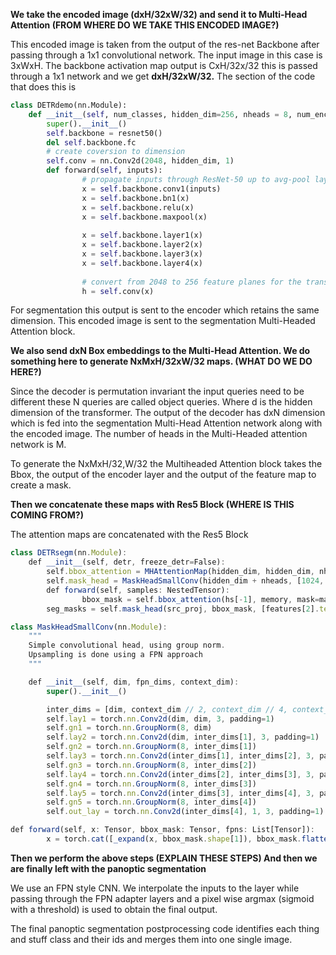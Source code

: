 **We take the encoded image (dxH/32xW/32) and send it to Multi-Head Attention (FROM WHERE DO WE TAKE THIS ENCODED IMAGE?)**

This encoded image is taken from the output of the res-net Backbone after passing through a 1x1 convolutional network. The input image in this case is 3xWxH. The backbone activation map output is CxH/32x/32 this is passed through a 1x1 network and we get **dxH/32xW/32.** The section of the code that does this is

```python
class DETRdemo(nn.Module):
    def __init__(self, num_classes, hidden_dim=256, nheads = 8, num_encoder_layers=6, num_decoder_layers=6):
        super().__init__()
        self.backbone = resnet50()
        del self.backbone.fc
        # create coversion to dimension 
        self.conv = nn.Conv2d(2048, hidden_dim, 1)
		def forward(self, inputs):
		        # propagate inputs through ResNet-50 up to avg-pool layer
		        x = self.backbone.conv1(inputs)
		        x = self.backbone.bn1(x)
		        x = self.backbone.relu(x)
		        x = self.backbone.maxpool(x)
		
		        x = self.backbone.layer1(x)
		        x = self.backbone.layer2(x)
		        x = self.backbone.layer3(x)
		        x = self.backbone.layer4(x)
		
		        # convert from 2048 to 256 feature planes for the transformer
		        h = self.conv(x)
```

For segmentation this output is sent to the encoder which retains the same dimension. This encoded image is sent to the segmentation Multi-Headed Attention block.

**We also send dxN Box embeddings to the Multi-Head Attention. We do something here to generate NxMxH/32xW/32 maps. (WHAT DO WE DO HERE?)**

Since the decoder is permutation invariant the input queries need to be different these N queries are called object queries. Where d is the hidden dimension of the transformer. The output of the decoder has dxN dimension which is fed into the segmentation Multi-Head Attention network along with the encoded image. The number of heads in the Multi-Headed attention network is M. 

To generate the NxMxH/32,W/32 the Multiheaded Attention block takes the Bbox, the output of the encoder layer and the output of the feature map to create a mask.

**Then we concatenate these maps with Res5 Block (WHERE IS THIS COMING FROM?)**

The attention maps are concatenated with the Res5 Block

```jsx
class DETRsegm(nn.Module):
    def __init__(self, detr, freeze_detr=False):
        self.bbox_attention = MHAttentionMap(hidden_dim, hidden_dim, nheads, dropout=0.0)
        self.mask_head = MaskHeadSmallConv(hidden_dim + nheads, [1024, 512, 256], hidden_dim)
		def forward(self, samples: NestedTensor):
				bbox_mask = self.bbox_attention(hs[-1], memory, mask=mask)
        seg_masks = self.mask_head(src_proj, bbox_mask, [features[2].tensors, features[1].tensors, features[0].tensors])
```

```jsx
class MaskHeadSmallConv(nn.Module):
    """
    Simple convolutional head, using group norm.
    Upsampling is done using a FPN approach
    """

    def __init__(self, dim, fpn_dims, context_dim):
        super().__init__()

        inter_dims = [dim, context_dim // 2, context_dim // 4, context_dim // 8, context_dim // 16, context_dim // 64]
        self.lay1 = torch.nn.Conv2d(dim, dim, 3, padding=1)
        self.gn1 = torch.nn.GroupNorm(8, dim)
        self.lay2 = torch.nn.Conv2d(dim, inter_dims[1], 3, padding=1)
        self.gn2 = torch.nn.GroupNorm(8, inter_dims[1])
        self.lay3 = torch.nn.Conv2d(inter_dims[1], inter_dims[2], 3, padding=1)
        self.gn3 = torch.nn.GroupNorm(8, inter_dims[2])
        self.lay4 = torch.nn.Conv2d(inter_dims[2], inter_dims[3], 3, padding=1)
        self.gn4 = torch.nn.GroupNorm(8, inter_dims[3])
        self.lay5 = torch.nn.Conv2d(inter_dims[3], inter_dims[4], 3, padding=1)
        self.gn5 = torch.nn.GroupNorm(8, inter_dims[4])
        self.out_lay = torch.nn.Conv2d(inter_dims[4], 1, 3, padding=1)

def forward(self, x: Tensor, bbox_mask: Tensor, fpns: List[Tensor]):
        x = torch.cat([_expand(x, bbox_mask.shape[1]), bbox_mask.flatten(0, 1)], 1)
```

**Then we perform the above steps (EXPLAIN THESE STEPS) And then we are finally left with the panoptic segmentation**

We use an FPN style CNN. We interpolate the inputs to the layer while passing through the FPN adapter layers and a pixel wise argmax (sigmoid with a threshold) is used to obtain the final output.

The final panoptic segmentation postprocessing code identifies each thing and stuff class and their ids and merges them into one single image.